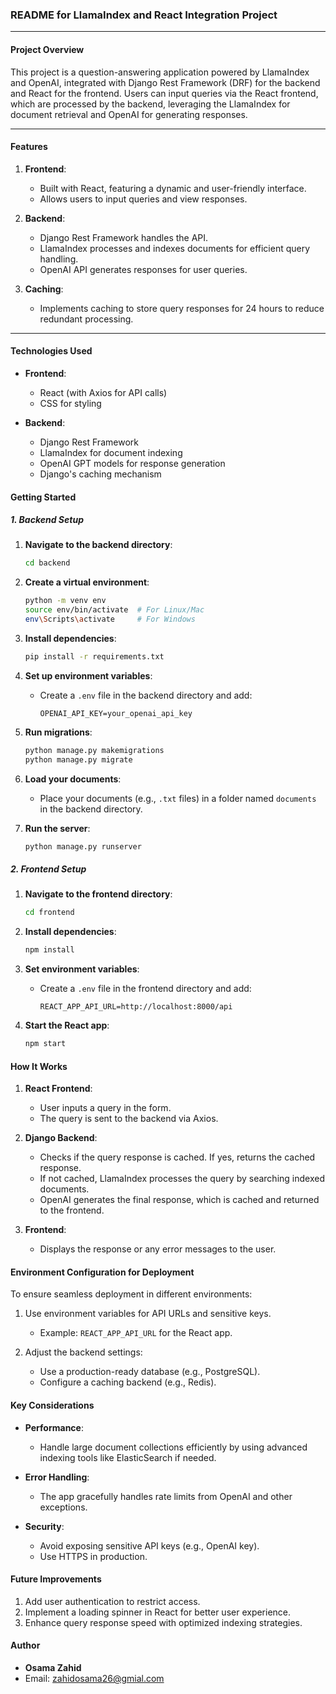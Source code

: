 ### **README for LlamaIndex and React Integration Project**

---

#### **Project Overview**

This project is a question-answering application powered by LlamaIndex and OpenAI, integrated with Django Rest Framework (DRF) for the backend and React for the frontend. Users can input queries via the React frontend, which are processed by the backend, leveraging the LlamaIndex for document retrieval and OpenAI for generating responses.

---

#### **Features**

1. **Frontend**: 
   - Built with React, featuring a dynamic and user-friendly interface.
   - Allows users to input queries and view responses.

2. **Backend**:
   - Django Rest Framework handles the API.
   - LlamaIndex processes and indexes documents for efficient query handling.
   - OpenAI API generates responses for user queries.

3. **Caching**:
   - Implements caching to store query responses for 24 hours to reduce redundant processing.

---

#### **Technologies Used**

- **Frontend**:
  - React (with Axios for API calls)
  - CSS for styling

- **Backend**:
  - Django Rest Framework
  - LlamaIndex for document indexing
  - OpenAI GPT models for response generation
  - Django's caching mechanism 



#### **Getting Started**

##### **1. Backend Setup**

1. **Navigate to the backend directory**:
   ```bash
   cd backend
   ```

2. **Create a virtual environment**:
   ```bash
   python -m venv env
   source env/bin/activate  # For Linux/Mac
   env\Scripts\activate     # For Windows
   ```

3. **Install dependencies**:
   ```bash
   pip install -r requirements.txt
   ```

4. **Set up environment variables**:
   - Create a `.env` file in the backend directory and add:
     ```
     OPENAI_API_KEY=your_openai_api_key
     ```

5. **Run migrations**:
   ```bash
   python manage.py makemigrations
   python manage.py migrate
   ```

6. **Load your documents**:
   - Place your documents (e.g., `.txt` files) in a folder named `documents` in the backend directory.

7. **Run the server**:
   ```bash
   python manage.py runserver
   ```


##### **2. Frontend Setup**

1. **Navigate to the frontend directory**:
   ```bash
   cd frontend
   ```

2. **Install dependencies**:
   ```bash
   npm install
   ```

3. **Set environment variables**:
   - Create a `.env` file in the frontend directory and add:
     ```
     REACT_APP_API_URL=http://localhost:8000/api
     ```

4. **Start the React app**:
   ```bash
   npm start
   ```


#### **How It Works**

1. **React Frontend**:
   - User inputs a query in the form.
   - The query is sent to the backend via Axios.

2. **Django Backend**:
   - Checks if the query response is cached. If yes, returns the cached response.
   - If not cached, LlamaIndex processes the query by searching indexed documents.
   - OpenAI generates the final response, which is cached and returned to the frontend.

3. **Frontend**:
   - Displays the response or any error messages to the user.


#### **Environment Configuration for Deployment**

To ensure seamless deployment in different environments:

1. Use environment variables for API URLs and sensitive keys.
   - Example: `REACT_APP_API_URL` for the React app.

2. Adjust the backend settings:
   - Use a production-ready database (e.g., PostgreSQL).
   - Configure a caching backend (e.g., Redis).


#### **Key Considerations**

- **Performance**:
  - Handle large document collections efficiently by using advanced indexing tools like ElasticSearch if needed.

- **Error Handling**:
  - The app gracefully handles rate limits from OpenAI and other exceptions.

- **Security**:
  - Avoid exposing sensitive API keys (e.g., OpenAI key).
  - Use HTTPS in production.


#### **Future Improvements**

1. Add user authentication to restrict access.
2. Implement a loading spinner in React for better user experience.
3. Enhance query response speed with optimized indexing strategies.


#### **Author**

- **Osama Zahid**
- Email: zahidosama26@gmial.com


